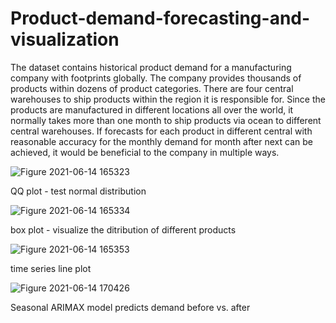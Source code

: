 # Product-demand-forecasting-and-visualization

The dataset contains historical product demand for a manufacturing company with footprints globally. The company provides thousands of products within dozens of product categories. There are four central warehouses to ship products within the region it is responsible for. Since the products are manufactured in different locations all over the world, it normally takes more than one month to ship products via ocean to different central warehouses. If forecasts for each product in different central with reasonable accuracy for the monthly demand for month after next can be achieved, it would be beneficial to the company in multiple ways.

![Figure 2021-06-14 165323](https://user-images.githubusercontent.com/75773374/123293300-73abd480-d546-11eb-8d1a-71970fefb1ee.png)

QQ plot - test normal distribution

![Figure 2021-06-14 165334](https://user-images.githubusercontent.com/75773374/123293308-75759800-d546-11eb-9fe9-16b875dd7107.png)

box plot - visualize the ditribution of different products

![Figure 2021-06-14 165353](https://user-images.githubusercontent.com/75773374/123293324-78708880-d546-11eb-8a9b-ca69cd7d1f2f.png)

time series line plot

![Figure 2021-06-14 170426](https://user-images.githubusercontent.com/75773374/123293343-7c040f80-d546-11eb-874b-c682b7e61627.png)

Seasonal ARIMAX model predicts demand before vs. after
